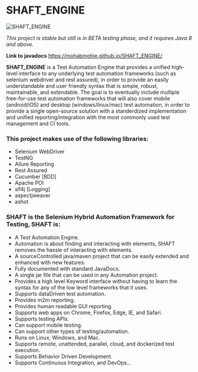 # SHAFT_ENGINE
<img src="https://drive.google.com/uc?export=download&id=1VHD9VsVHDndMjSV-wTVtCXUPHZ9AryO7" alt="SHAFT_ENGINE" style="display:block; margin-left:auto; margin-right:auto;"/>

*This project is stable but still is in BETA testing phase, and it requires Java 8 and above.*

**Link to javadocs** https://mohabmohie.github.io/SHAFT_ENGINE/

**SHAFT_ENGINE** is a Test Automation Engine that provides a unified high-level interface to any underlying test automation frameworks (such as selenium webdriver and rest assured), in order to provide an easily understandable and user friendly syntax that is simple, robust, maintainable, and extendable. The goal is to eventually include multiple free-for-use test automation frameworks that will also cover mobile (android/iOS) and desktop (windows/linux/mac) test automation, in order to provide a single open-source solution with a standerdized implementation and unified reporting/integration with the most commonly used test management and CI tools.

### This project makes use of the following libraries:
- Selenium WebDriver
- TestNG
- Allure Reporting
- Rest Assured
- Cucumber [BDD]
- Apache POI
- slf4j [Logging]
- aspectjweaver
- ashot

### SHAFT is the Selenium Hybrid Automation Framework for Testing, SHAFT is:
- A Test Automation Engine.
- Automation is about finding and interacting with elements, SHAFT removes the hassle of interacting with elements.
- A sourceControlled java/maven project that can be easily extended and enhanced with new features.
- Fully documented with standard JavaDocs.
- A single jar file that can be used in any Automation project.
- Provides a high level Keyword interface without having to learn the syntax for any of the low level frameworks that it uses.
- Supports dataDriven test automation.
- Provides m2m reporting.
- Provides human readable GUI reporting.
- Supports web apps on Chrome, Firefox, Edge, IE, and Safari.
- Supports testing APIs.
- Can support mobile testing.
- Can support other types of testing/automation.
- Runs on Linux, Windows, and Mac.
- Supports remote, unattended, parallel, cloud, and dockerized test execution.
- Supports Behavior Driven Development.
- Supports Continuous Integration, and DevOps...
